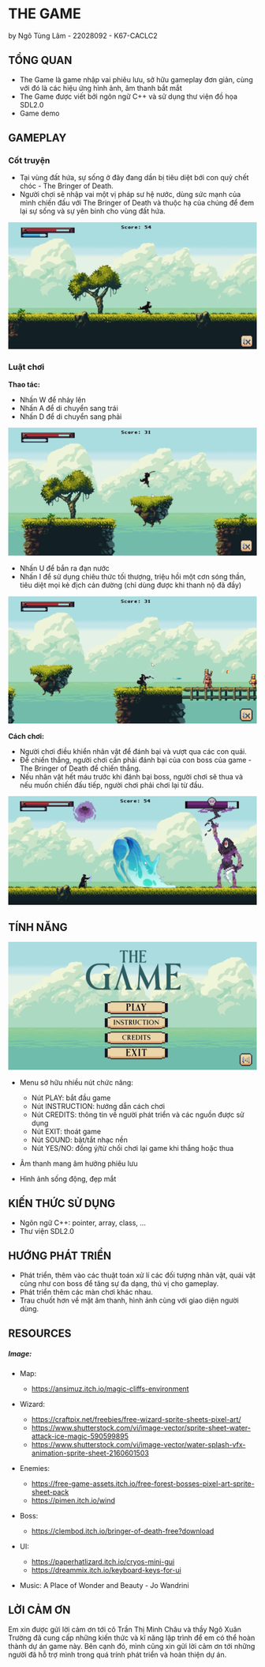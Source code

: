 # THE GAME
by Ngô Tùng Lâm - 22028092 - K67-CACLC2

## **TỔNG QUAN**

- The Game là game nhập vai phiêu lưu, sở hữu gameplay đơn giản, cùng với đó là các hiệu ứng hình ảnh, âm thanh bắt mắt
- The Game được viết bởi ngôn ngữ C++ và sử dụng thư viện đồ họa SDL2.0
- Game demo

## **GAMEPLAY**

### **Cốt truyện**

- Tại vùng đất hứa, sự sống ở đây đang dần bị tiêu diệt bới con quỷ chết chóc - The Bringer of Death.
- Người chơi sẽ nhập vai một vị pháp sư hệ nước, dùng sức mạnh của mình chiến đấu với The Bringer of Death và thuộc hạ của chúng để đem lại sự sống và sự yên binh cho vùng đất hứa.

![alt](https://github.com/tunglam994/TheGame/blob/main/img/PREVIEW1.png)

### **Luật chơi**

**Thao tác:**
- Nhấn W để nhảy lên
- Nhấn A để di chuyển sang trái
- Nhấn D để di chuyển sang phải

![alt](https://github.com/tunglam994/TheGame/blob/main/img/PREVIEW2.png)

- Nhấn U để bắn ra đạn nước
- Nhấn I để sử dụng chiêu thức tối thượng, triệu hồi một cơn sóng thần, tiêu diệt mọi kẻ địch cản đường (chỉ dùng được khi thanh nộ đã đầy)

![alt](https://github.com/tunglam994/TheGame/blob/main/img/PREVIEW3.png)

**Cách chơi:**
- Người chơi điều khiển nhân vật để đánh bại và vượt qua các con quái.
- Để chiến thắng, người chơi cần phải đánh bại của con boss của game - The Bringer of Death để chiến thắng.
- Nếu nhân vật hết máu trước khi đánh bại boss, người chơi sẽ thua và nếu muốn chiến đấu tiếp, người chơi phải chơi lại từ đầu. 

![alt](https://github.com/tunglam994/TheGame/blob/main/img/PREVIEW4.png)

## **TÍNH NĂNG**

![alt](https://github.com/tunglam994/TheGame/blob/main/img/StartMenu%20with%20buttons.png)
- Menu sở hữu nhiều nút chức năng:
  + Nút PLAY: bắt đầu game
  + Nút INSTRUCTION: hướng dẫn cách chơi 
  + Nút CREDITS: thông tin về người phát triển và các nguồn được sử dụng
  + Nút EXIT: thoát game
  + Nút SOUND: bật/tắt nhạc nền
  + Nút YES/NO: đồng ý/từ chối chơi lại game khi thắng hoặc thua
  
 - Âm thanh mang âm hưởng phiêu lưu
 
 - Hình ảnh sống động, đẹp mắt

## **KIẾN THỨC SỬ DỤNG**
- Ngôn ngữ C++: pointer, array, class, ...
- Thư viện SDL2.0


## **HƯỚNG PHÁT TRIỂN**

- Phát triển, thêm vào các thuật toán xử lí các đối tượng nhân vật, quái vật cũng như con boss để tăng sự đa dạng, thú vị cho gameplay.
- Phát triển thêm các màn chơi khác nhau.
- Trau chuốt hơn về mặt âm thanh, hình ảnh cùng với giao diện người dùng.

## **RESOURCES**

##### Image:
- Map: 
  - https://ansimuz.itch.io/magic-cliffs-environment

- Wizard:
  - https://craftpix.net/freebies/free-wizard-sprite-sheets-pixel-art/
  - https://www.shutterstock.com/vi/image-vector/sprite-sheet-water-attack-ice-magic-590599895
  - https://www.shutterstock.com/vi/image-vector/water-splash-vfx-animation-sprite-sheet-2160601503

- Enemies:
  - https://free-game-assets.itch.io/free-forest-bosses-pixel-art-sprite-sheet-pack
  - https://pimen.itch.io/wind

- Boss:
  - https://clembod.itch.io/bringer-of-death-free?download

- UI:
  - https://paperhatlizard.itch.io/cryos-mini-gui
  - https://dreammix.itch.io/keyboard-keys-for-ui

- Music: A Place of Wonder and Beauty - Jo Wandrini

## **LỜI CẢM ƠN**
 Em xin được gửi lời cảm ơn tới cô Trần Thị Minh Châu và thầy Ngô Xuân Trường đã cung cấp những kiến thức và kĩ năng lập trình để em có thể hoàn thành dự án game này. Bên cạnh đó, mình cũng xin gửi lời cảm ơn tới những người đã hỗ trợ mình trong quá trính phát triển và hoàn thiện dự án.


